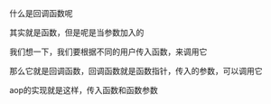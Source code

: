 什么是回调函数呢

其实就是函数，但是呢是当参数加入的



我们想一下，我们要根据不同的用户传入函数，来调用它

那么它就是回调函数，回调函数就是函数指针，传入的参数，可以调用它

 

aop的实现就是这样，传入函数和函数参数



